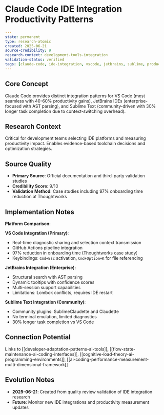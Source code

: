 # Claude Code IDE Integration Productivity Patterns

```yaml
---
state: permanent
type: research-atomic
created: 2025-06-21
source-credibility: 9
research-context: development-tools-integration
validation-status: verified
tags: [claude-code, ide-integration, vscode, jetbrains, sublime, productivity]
---
```

## Core Concept

Claude Code provides distinct integration patterns for VS Code (most seamless with 40-60% productivity gains), JetBrains IDEs (enterprise-focused with AST parsing), and Sublime Text (community-driven with 30% longer task completion due to context-switching overhead).

## Research Context

Critical for development teams selecting IDE platforms and measuring productivity impact. Enables evidence-based toolchain decisions and optimization strategies.

## Source Quality

- **Primary Source**: Official documentation and third-party validation studies
- **Credibility Score**: 9/10
- **Validation Method**: Case studies including 97% onboarding time reduction at Thoughtworks

## Implementation Notes

**Platform Comparison**:

**VS Code Integration (Primary)**:
- Real-time diagnostic sharing and selection context transmission
- GitHub Actions pipeline integration
- 97% reduction in onboarding time (Thoughtworks case study)
- Keybindings: `Cmd+Esc` activation, `Cmd+Option+K` for file referencing

**JetBrains Integration (Enterprise)**:
- Structural search with AST parsing
- Dynamic tooltips with confidence scores
- Multi-session support capabilities
- Limitations: Lombok conflicts, requires IDE restart

**Sublime Text Integration (Community)**:
- Community plugins: SublimeClaudette and Claudette
- No terminal emulation, limited diagnostics
- 30% longer task completion vs VS Code

## Connection Potential

Links to [[developer-adaptation-patterns-ai-tools]], [[flow-state-maintenance-ai-coding-interfaces]], [[cognitive-load-theory-ai-programming-environments]], [[ai-coding-performance-measurement-multi-dimensional-framework]]

## Evolution Notes

- **2025-06-21**: Created from quality review validation of IDE integration research
- **Future**: Monitor new IDE integrations and productivity measurement updates